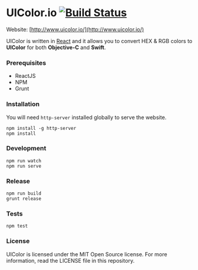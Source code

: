 UIColor.io [![Build Status](https://travis-ci.org/ekonstantinidis/ui-color.svg?branch=master)](https://travis-ci.org/ekonstantinidis/ui-color)
=======================
Website: [http://www.uicolor.io/](http://www.uicolor.io/)

UIColor is written in [React](http://www.reactjs.com/) and it allows you to convert HEX & RGB colors to **UIColor** for both **Objective-C** and **Swift**.

### Prerequisites

 - ReactJS
 - NPM
 - Grunt

### Installation
You will need `http-server` installed globally to serve the website.

    npm install -g http-server
    npm install

### Development

    npm run watch
    npm run serve

### Release

    npm run build
    grunt release

### Tests

    npm test

### License

UIColor is licensed under the MIT Open Source license. For more information, read the LICENSE file in this repository.